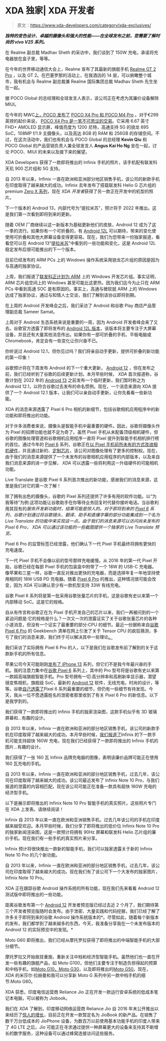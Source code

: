 # XDA 独家| XDA 开发者

> 原文：<https://www.xda-developers.com/category/xda-exclusives/>

[](/vivo-v25-series-global-launch/)

***独特的变色设计、卓越的摄像头和强大的性能——在全球发布之前，您需要了解时尚的 vivo V25 系列。***

[](/realme-interview-vp-gt-2-pro/)

在 Realme 副总裁 Madhav Sheth 的采访中，我们谈到了 150W 充电，承诺将充电器放在盒子里，等等。

在今年的世界移动通信大会上，Realme 宣布了其最新的旗舰手机 [Realme GT 2 Pro](https://www.xda-developers.com/realme-gt-2-pro-global-launch/) ，以及 GT 2。在巴塞罗那的活动上，在我酒店的 14 层，可以俯瞰整个城市，我有机会与 Realme 副总裁兼 Realme 国际集团总裁 Madhav Sheth 先生坐在一起。

[](/poco-global-interview-debloat-miui/)

据 POCO Global 的总经理和全球发言人表示，该公司正在考虑为其廉价设备解除 MIUI。

在今年的 MWC[上，POCO 发布了](https://www.xda-developers.com/best-of-mwc-2022/) [POCO X4 Pro 和 POCO M4 Pro](https://www.xda-developers.com/poco-x4-pro-5g-m4-pro-global-launch/) 。对于€299 英镑的起价来说， [POCO X4 Pro 是一笔不可思议的交易](https://www.xda-developers.com/poco-x4-pro-hands-on/)。它采用 6.67 英寸 FHD+ AMOLED 显示屏，峰值亮度为 1200 尼特，高通支持 5G 的骁龙 695 SoC，108MP f/1.9 主摄像头，以及高达 8GB 的 RAM 和 256GB 的存储空间。不过，在这次活动中，我们也有机会与 POCO Global 的总经理 **Kevin Qiu** 和 POCO Global 的产品营销负责人兼全球发言人 **Angus Kai Ho Ng** 坐在一起，讨论 POCO、MIUI 的未来以及接下来的展望。

[](/infinix-phone-leak/)

XDA Developers 获得了一款即将推出的 Infinix 手机的照片，该手机配有联发科天玑 900 芯片组和 5G 支持。

自 2013 年以来，Infinix 一直在欧洲和亚洲部分地区销售手机，该公司的新款手机在印度取得了越来越大的成功。Infinix 去年发布了搭载联发科 Helio G 芯片组的 premium [Zero X 系列](https://www.xda-developers.com/infinix-zero-x-series-announced/)，现在 *XDA 开发者*获得了另一款正在开发中的机型的照片。

[](/android-13-tiramisu-exclusive-first-look/)

下一个版本的 Android 13，内部代号为“提拉米苏”，预计将于 2022 年推出。这是我们第一次看到即将到来的更新。

随着 OEM 厂商继续以这一新版本为基础更新他们的皮肤，Android 12 成为了这一季的流行。如果你有一个可折叠的，有 [Android 12L](https://www.xda-developers.com/android-12l-new-features-ui-changes/) 可以期待，带来的变化使使用可折叠和其他大屏幕设备变得更容易。现在，我们为您带来一份独家报道，看看您可以在 Android 13“[提拉米苏](https://www.xda-developers.com/google-android-13-t-tiramisu-dessert-name/)”中看到的一些功能和变化，这是 Android 12L 稳定发布后很可能推出的下一个版本。

[](/qualcomm-exclusivity-deal-microsoft-windows-on-arm/)

目前已经发布的 ARM PCs 上的 Windows 操作系统采用骁龙芯片组的原因是因为与高通的独家协议。

上周，我们报道了[联发科正计划为 ARM](https://www.xda-developers.com/mediatek-chip-for-windows-on-arm-pcs/) 上的 Windows 开发芯片组。事实证明，ARM 芯片组空间上的 Windows 甚至可能比这更热，因为我们迄今为止只在 ARM PCs 中看到高通 SOC 是有原因的。事实上，高通与微软就 ARM 上的 Windows 达成了独家协议，通过与知情人士交谈，我们了解到该协议即将到期。

[](/google-interview-material-you-wear-os-android-12l/)

在上周的 Android 开发峰会之后，我们采访了 Android 和谷歌 Play 商店产品管理副总裁 Sameer Samat。

上周对于 Android 生态系统来说是重要的一周，因为 Android 开发者峰会来了又去。谷歌官方透露了即将发布的 [Android 12L 版本](https://www.xda-developers.com/android-12l/)，该版本将主要专注于大屏幕设备，并且还有大量其他消息传出。如果你有一部可折叠的手机、平板电脑或 Chromebook，肯定会有一些变化让你兴奋不已。

[](/android-12-1-hands-on/)

你听说过 Android 12.1，但你见过吗？我们将亲自动手更新，提供可折叠的新功能的第一印象！

谷歌预计将在下周发布 Android 的下一个重大更新， [Android 12](https://www.xda-developers.com/android-12/) ，但在发布之前，我们已经听到了谷歌的后续更新计划。本月早些时候， *XDA* 首次报道称，谷歌计划在 2022 年的 [Android 13](https://www.xda-developers.com/google-android-13-t-tiramisu-dessert-name/) 之前发布一个临时更新，我们暂时称之为 Android 12.1，以符合谷歌过去发布的命名惯例。现在，一个消息来源向 XDA 提供了一个 Android 12.1 版本，让我们可以亲自动手更新，让你先看看一些新功能。

[](/google-pixel-6-camera-features-revealed/)

XDA 的消息来源透露了 Pixel 6 Pro 相机的新细节，包括谷歌相机应用程序中的新功能和即将推出的功能。

对于许多消费者来说，摄像头是智能手机中最重要的硬件。因此，谷歌将摄像头作为 Pixel 的招牌功能也就不足为奇了。虽然 Pixel 手机从未配备顶级相机硬件，但谷歌的图像处理管道和谷歌相机应用程序一直将 Pixel 提升到智能手机相机排行榜的首位。通过今年的 [Pixel 6](https://www.xda-developers.com/google-pixel-6/) 系列，谷歌正在[以 Pixel 手机前所未有的方式改进相机硬件](https://www.xda-developers.com/exclusive-pixel-6-pro-leak/)，并且通过新的、[定制芯片](https://www.xda-developers.com/exclusive-google-tensor-specs-in-pixel-6/)，该公司对图像处理有了更多的控制权。现在，由于我们的消息来源提供了一个未发布的谷歌相机应用程序的内部版本，以及来自我们消息来源的进一步见解， *XDA* 可以透露一些将利用这一升级硬件的可能相机功能。

[](/google-pixel-6-live-translate-screenshots/)

Live Translate 是谷歌 Pixel 6 系列首次推出的新功能，感谢我们的消息来源，这里是我们对它的第一次了解！

除了拥有出色的摄像头，谷歌的 Pixel 系列还提供了许多有用的软件功能。以“为我等待”为例:这项功能让谷歌助手在你等待业务回复时代替你接听电话。当谷歌利用其现有的*服务开发新功能时，结果可能是惊人的。对于即将到来的 [Pixel 6](https://www.xda-developers.com/google-pixel-6/) 系列，谷歌计划通过将谷歌镜头、翻译、助手和直播字幕的部分功能集成到一个名为 Live Translate 的功能中来实现这一点。由于我们的消息来源可以访问尚未发布的 Pixel 6 Pro， *XDA* 可以通过该功能的一些截图提供一个独家的 Live Translate 预览。*

[](/google-pixel-6-pro-33w-wired-charging/)

Pixel 6 Pro 的监管标签已经泄露，他们确认下一代 Pixel 手机最终将拥有更快的充电速度。

下一代 Pixel 手机不会像以前的型号那样充电缓慢。从 2016 年的第一代 Pixel 开始，谷歌已经在每部 Pixel 手机的包装盒中附带了一个 18W 的 USB-C 充电器。像苹果和三星一样，谷歌一直反对推出更快的充电器，而是选择年复一年地坚持使用相同的 18W USB PD 充电器。随着 [Pixel 6 Pro](https://www.xda-developers.com/google-pixel-6/) 的推出，这种情况很可能会改变，因为 *XDA* 可以确认至少有一款机型支持 33W 有线充电。

[](/exclusive-google-tensor-specs-in-pixel-6/)

谷歌 Pixel 6 系列将是第一批采用谷歌张量芯片的手机，这是谷歌有史以来第一个内部移动 SoC。这是它的规格。

自从有传言称谷歌正在为 Pixel 手机开发自己的芯片以来，我们一再被问到的一个紧迫问题是:它的规格是什么？一次又一次的泄露证实了关于谷歌张量芯片的各种小道消息，但没有一个证实了最重要的部分:CPU 的细节。最近一份据称来自[谷歌 Pixel 6 Pro](https://www.xda-developers.com/google-pixel-6/) 的 Geekbench 清单在网上引发了关于 Tensor CPU 的疯狂猜测，多亏了我们的消息来源，我们终于可以解决其中一些理论[。](https://www.xda-developers.com/exclusive-pixel-6-pro-leak/)

[](/exclusive-pixel-6-pro-leak/)

我们采访了实际拥有 Pixel 6 Pro 的人，以下是我们在谷歌发布前了解到的关于这款新手机的所有信息。

苹果公司今天可能刚刚[发布了 iPhone 13](https://www.xda-developers.com/iphone-13-pro-and-pro-max-announced-with-120hz-promotion-display-and-smaller-notch/) 系列，但它们不是我今年最兴奋的手机。我的注意力集中在[谷歌 Pixel 6](https://www.xda-developers.com/google-pixel-6/) 系列上，其中的 Pro 型号将是谷歌有史以来第一款超高端旗舰智能手机。Pro 型号拥有一切:高分辨率和高刷新率显示器，潜望镜变焦相机，旗舰级 SoC，最新的 [Android 12](https://www.xda-developers.com/android-12/) 软件，无线充电，时尚的设计，等等。谷歌[自己透露了](https://www.xda-developers.com/google-pixel-6-teaser/)Pixel 6 系列最重要的细节，但仍有一些细节有待发现。今天，我从一位不愿透露姓名的泄密者那里收到了有关 Pixel 6 Pro 的新信息。以下是我学到的。

[](/infinix-phone-160w-charging-leak/)

我们获得了一款即将推出的 Infinix 手机的独家渲染图，这款手机似乎有 3D 玻璃屏幕和...有趣的设计。

自 2013 年以来，Infinix 一直在欧洲和亚洲的部分地区销售手机，该公司的新款手机在印度取得了越来越大的成功。本月早些时候，[我们报道了](https://www.xda-developers.com/exclusive-infinixs-next-phone-could-support-160w-fast-charging/)Infinix 的下一款手机可能支持超快 160W 充电，现在我们已经获得了一款即将推出的 Infinix 手机的图片...有趣的设计。

[](/exclusive-infinixs-next-phone-could-support-160w-fast-charging/)

我们获得了一张 160 瓦 Infinix 品牌充电器的图像，表明该廉价品牌可能正在使用 160 瓦充电的手机。

自 2013 年以来，Infinix 一直在欧洲和亚洲的部分地区销售手机，过去几年，该公司在印度取得了越来越大的成功。该公司最近发布了 Infinix Note 10 Pro，与我们报道的泄露的内容相匹配，现在该公司可能正在准备一款具有超快 160W 充电的经济型手机。

[](/infinix-note-10-pro-exclusive-images/)

以下是展示即将推出的 Infinix Note 10 Pro 智能手机的真实照片。这些照片专门在 XDA 上发表。请继续阅读！

Infinix 自 2013 年以来一直在欧洲和亚洲销售手机，过去几年该公司的手机在印度越来越受欢迎。本月早些时候，我们分享了即将推出的低价位 Infinix Note 10 Pro 的独家新闻渲染图，这是一款预计将拥有 90Hz 屏幕和联发科 Helio 芯片组的廉价手机。现在我们有一些手机的真实照片来分享。

[](/exclusive-infinix-note-10-pro/)

Infinix 预计将很快推出一款新的智能手机，我们可以独家透露关于新的 Infinix Note 10 Pro 的几个新功能。

自 2013 年以来，Infinix 一直在欧洲和亚洲的部分地区销售手机，过去几年，该公司在印度取得了越来越大的成功。现在我们有了该公司下一个大发布的独家图片，Infinix Note 10 Pro。

[](/android-12-beta-features-leak/)

XDA 正在跟踪谷歌 Android 操作系统的所有功能，现在我们先来看看 Android 12 测试版中即将推出的一些功能。

距离谷歌发布第一个 [Android 12](https://www.xda-developers.com/android-12/) 开发者预览版已经过去近 2 个月了，我们期待第三个开发者预览版随时会发布。由于泄密、大量实践和代码挖掘，我们已经了解了许多关于即将到来的谷歌 Android 操作系统版本的*。尽管如此，随着每个新版本的发布，我们都学到了越来越多的东西，今天，我准备分享我在一个未发布版本的 Android 12 的实际预览中的发现。*

[](/motorola-moto-g60-specs-leak/)

Moto G60 即将推出，我们已经从摩托罗拉获得了即将推出的中端智能手机的大部分细节。

摩托罗拉又开始故技重施，重新关注中档和经济型智能手机。虽然他们也一直在开发一些有趣的旗舰产品，如 Moto G100，但他们主要专注于制造负担得起的预算和中档手机，如[Moto G10，Moto G30](https://www.xda-developers.com/motorola-moto-g30-moto-g10-official-europe-launch/)，以及即将推出的[Moto G50](https://www.xda-developers.com/motorolas-moto-g50-5g-90hz-snapdragon-480/)。现在， *XDA* 的米莎尔·拉赫曼和我可以分享新 Moto G 系列中另一款中档手机的细节:Moto G60。

[](/jiobook-by-reliance-jio-jioos-rumor/)

XDA 获悉，印度电信运营商 Reliance Jio 正在开发一款运行安卓系统的低成本笔记本电脑，可以被称为 Jiobook。

我们在 *XDA* 了解到，印度移动网络运营商 Reliance Jio 自 2016 年末公开推出以来经历了[惊人的增长](https://www.xda-developers.com/reliance-jio-crosses-100-million-subscribers-in-india-in-5-months-launches-jio-prime-subscription-plan/)，目前正在开发一款暂定名为 JioBook 的新产品。在销售了数千万台低成本的 JioPhone 设备，为数百万以前使用基本功能手机的印度人带来了 4G LTE 之后，Jio 可能正在寻求通过提供一种屏幕更大的设备来支持其不断增长的数字服务，这种设备可以通过蜂窝连接访问这些服务。